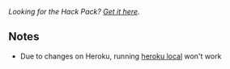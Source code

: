 *Looking for the Hack Pack? [Get it here](https://hack.af/pack).*

## Notes

- Due to changes on Heroku, running [heroku local](https://devcenter.heroku.com/changelog-items/1557) won't work